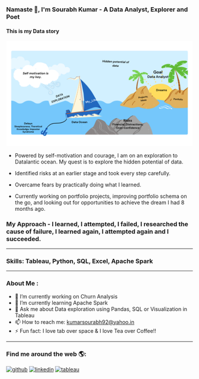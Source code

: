 ### Namaste 🙏, I'm Sourabh Kumar - A Data Analyst, Explorer and Poet
#### This is my Data story
![This is my Data story](https://github.com/sou7500/sou7500/blob/main/Data%20Analyst.png)

* Powered by self-motivation and courage, I am on an exploration to Datalantic ocean. My quest is to explore the hidden potential of data.

* Identified risks at an earlier stage and took every step carefully.

* Overcame fears by practically doing what I learned.

* Currently working on portfolio projects, improving portfolio schema on the go, and looking out for opportunities to achieve the dream I had 8 months ago.

### My Approach -  I learned, I attempted, I failed, I researched the cause of failure, I learned again, I attempted again and I succeeded.

----

### Skills: Tableau, Python, SQL, Excel, Apache Spark 


------
### About Me :

- 🔭 I’m currently working on Churn Analysis 
- 🌱 I’m currently learning Apache Spark 
- 💬 Ask me about Data exploration using Pandas, SQL or Visualization in Tableau 
- 📫 How to reach me: kumarsourabh92@yahoo.in 
- ⚡ Fun fact: I love tab over space & I love Tea over Coffee!! 

------

### Find me around the web 🌎: 

[<img src='https://cdn.jsdelivr.net/npm/simple-icons@3.0.1/icons/github.svg' alt='github' height='40'>](https://github.com/Sou7500)  [<img src='https://cdn.jsdelivr.net/npm/simple-icons@3.0.1/icons/linkedin.svg' alt='linkedin' height='40'>](https://www.linkedin.com/in/Sou7500/)  [<img src='https://cdn.jsdelivr.net/npm/simple-icons@3.0.1/icons/tableau.svg' alt='tableau' height='40'>](https://public.tableau.com/app/profile/sourabh3075)  


